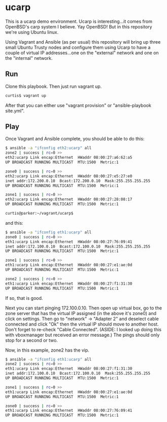# ucarp

This is a ucarp demo environment. Ucarp is interesting...it comes from OpenBSD's carp system I believe. Yay OpenBSD! But in this repository we're using Ubuntu linux.

Using Vagrant and Ansible (as per usual) this repository will bring up three small Ubuntu Trusty nodes and configure them using Ucarp to have a couple of virtual IP addresses...one on the "external" network and one on the "internal" network.

## Run

Clone this playbook. Then just run vagrant up.

```bash
curtis$ vagrant up
```

After that you can either use "vagrant provision" or "ansible-playbook site.yml".

## Play

Once Vagrant and Ansible complete, you should be able to do this:

```bash
$ ansible -a "ifconfig eth2:ucarp" all
zone2 | success | rc=0 >>
eth2:ucarp Link encap:Ethernet  HWaddr 08:00:27:a6:62:a5  
UP BROADCAST RUNNING MULTICAST  MTU:1500  Metric:1

zone0 | success | rc=0 >>
eth2:ucarp Link encap:Ethernet  HWaddr 08:00:27:e5:27:e0  
inet addr:172.200.0.10  Bcast:172.200.0.10  Mask:255.255.255.255
UP BROADCAST RUNNING MULTICAST  MTU:1500  Metric:1

zone1 | success | rc=0 >>
eth2:ucarp Link encap:Ethernet  HWaddr 08:00:27:28:08:17  
UP BROADCAST RUNNING MULTICAST  MTU:1500  Metric:1

curtis@parker:~/vagrant/ucarp$
```

and this:

```bash
$ ansible -a "ifconfig eth1:ucarp" all
zone0 | success | rc=0 >>
eth1:ucarp Link encap:Ethernet  HWaddr 08:00:27:76:09:41  
inet addr:172.100.0.10  Bcast:172.100.0.10  Mask:255.255.255.255
UP BROADCAST RUNNING MULTICAST  MTU:1500  Metric:1

zone1 | success | rc=0 >>
eth1:ucarp Link encap:Ethernet  HWaddr 08:00:27:e1:ae:0d  
UP BROADCAST RUNNING MULTICAST  MTU:1500  Metric:1

zone2 | success | rc=0 >>
eth1:ucarp Link encap:Ethernet  HWaddr 08:00:27:f1:31:30  
UP BROADCAST RUNNING MULTICAST  MTU:1500  Metric:1
```

If so, that is good.

Next you can start pinging 172.100.0.10. Then open up virtual box, go to the zone server that has the virtual IP assigned (in the above it's zone0) and click on settings. Then go to "network" -> "Adapter 2" and deselect cable connected and click "Ok" then the virtual IP should move to another host. Don't forget to re-check "Cable Connected". (ASIDE: I looked up doing this with vboxmanager but received an error message.) The pings should only stop for a second or two.

Now, in this example, zone2 has the vip.

```bash
$ ansible -a "ifconfig eth1:ucarp" all
zone2 | success | rc=0 >>
eth1:ucarp Link encap:Ethernet  HWaddr 08:00:27:f1:31:30  
inet addr:172.100.0.10  Bcast:172.100.0.10  Mask:255.255.255.255
UP BROADCAST RUNNING MULTICAST  MTU:1500  Metric:1

zone1 | success | rc=0 >>
eth1:ucarp Link encap:Ethernet  HWaddr 08:00:27:e1:ae:0d  
UP BROADCAST RUNNING MULTICAST  MTU:1500  Metric:1

zone0 | success | rc=0 >>
eth1:ucarp Link encap:Ethernet  HWaddr 08:00:27:76:09:41  
UP BROADCAST RUNNING MULTICAST  MTU:1500  Metric:1
```
